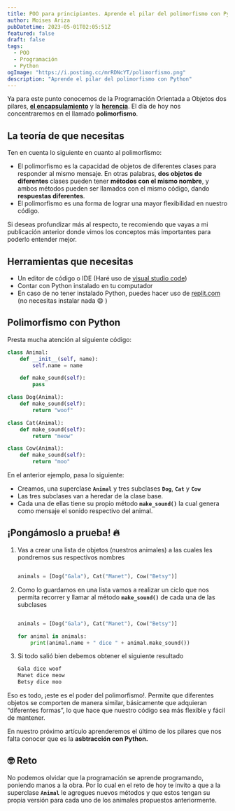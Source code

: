 ```yaml
---
title: POO para principiantes. Aprende el pilar del polimorfismo con Python
author: Moises Ariza
pubDatetime: 2023-05-01T02:05:51Z
featured: false
draft: false
tags:
  - POO
  - Programación
  - Python
ogImage: "https://i.postimg.cc/mrRDNcYT/polimorfismo.png"
description: "Aprende el pilar del polimorfismo con Python"
---
```


Ya para este punto conocemos de la Programación Orientada a Objetos dos pilares, [**el encapsulamiento**]() y la [**herencia**](). El día de hoy nos concentraremos en el llamado **polimorfismo**.

## La teoría de que necesitas

Ten en cuenta lo siguiente en cuanto al polimorfismo:

- El polimorfismo es la capacidad de objetos de diferentes clases para responder al mismo mensaje. En otras palabras, **dos objetos de diferentes** clases pueden tener **métodos con el mismo nombre**, y ambos métodos pueden ser llamados con el mismo código, dando **respuestas diferentes**.
- El polimorfismo es una forma de lograr una mayor flexibilidad en nuestro código.

Si deseas profundizar más al respecto, te recomiendo que vayas a mi publicación anterior donde vimos los conceptos más importantes para poderlo entender mejor. 

## Herramientas que necesitas

- Un editor de código o IDE (Haré uso de [visual studio code](https://code.visualstudio.com/))
- Contar con Python instalado en tu computador
- En caso de no tener instalado Python, puedes hacer uso de [replit.com](https://replit.com/) (no necesitas instalar nada 😄 )

## **Polimorfismo con Python**

Presta mucha atención al siguiente código:

```python
class Animal:
    def __init__(self, name):
        self.name = name

    def make_sound(self):
        pass

class Dog(Animal):
    def make_sound(self):
        return "woof"

class Cat(Animal):
    def make_sound(self):
        return "meow"

class Cow(Animal):
    def make_sound(self):
        return "moo"
```

En el anterior ejemplo, pasa lo siguiente:

- Creamos, una superclase **`Animal`** y tres subclases **`Dog`**, **`Cat`** y **`Cow`**
- Las tres subclases van a heredar de la clase base.
- Cada una de ellas tiene su propio método **`make_sound()`**  la cual genera como mensaje el sonido respectivo del animal.

## ¡Pongámoslo a prueba! 🔥

1. Vas a crear una lista de objetos (nuestros animales) a las cuales les pondremos sus respectivos nombres
    
    ```python
    
    animals = [Dog("Gala"), Cat("Manet"), Cow("Betsy")]
    ```
    
2. Como lo guardamos en una lista vamos a realizar un ciclo que nos permita recorrer y llamar al método **`make_sound()`** de cada una de las subclases
    
    ```python
    
    animals = [Dog("Gala"), Cat("Manet"), Cow("Betsy")]
    
    for animal in animals:
        print(animal.name + " dice " + animal.make_sound())
    ```
    
3. Si todo salió bien debemos obtener el siguiente resultado
    
    ```python
    Gala dice woof
    Manet dice meow
    Betsy dice moo
    ```

Eso es todo, ¡este es el poder del polimorfismo!. Permite que diferentes objetos se comporten de manera similar, básicamente que adquieran “diferentes formas”, lo que hace que nuestro código sea más flexible y fácil de mantener.

En nuestro próximo artículo aprenderemos el último de los pilares que nos falta conocer que es la **asbtracción con Python.**

## 🤓 Reto

No podemos olvidar que la programación se aprende programando, poniendo manos a la obra. Por lo cual en el reto de hoy te invito a que a la superclase **`Animal`** le agregues nuevos métodos y que estos tengan su propia versión para cada uno de los animales propuestos anteriormente.

